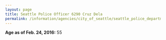 ```yaml
---
layout: page
title: Seattle Police Officer 6290 Cruz Dela
permalink: /information/agencies/city_of_seattle/seattle_police_department/copbook/6290/
---
```


**Age as of Feb. 24, 2016:** 55
